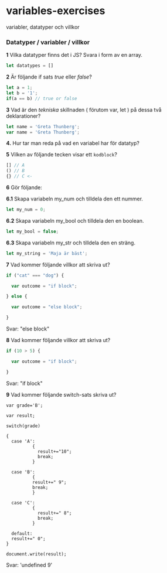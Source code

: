 # variables-exercises
variabler, datatyper och villkor

### Datatyper / variabler / villkor
**1** Vilka datatyper finns det i JS? Svara i form av en array.

```javascript
let datatypes = []
```

**2** Är följande if sats *true* eller *false*?

```javascript
let a = 1;
let b = '1';
if(a == b) // true or false
```

**3** Vad är den *tekniska* skillnaden ( förutom var, let ) på dessa två deklarationer?

```javascript
let name = 'Greta Thunberg';
var name = 'Greta Thunberg';
```

**4.** Hur tar man reda på vad en variabel har för datatyp?

**5** Vilken av följande tecken visar ett ```kodblock```?

```javascript
[] // A 
() // B
{} // C <-
```

**6** Gör följande:

**6.1** Skapa variabeln my_num och tilldela den ett nummer.

```javascript
let my_num = 0;
```

**6.2** Skapa variabeln my_bool och tilldela den en boolean.

```javascript
let my_bool = false;
```

**6.3** Skapa variabeln my_str och tilldela den en sträng.

```javascript
let my_string = 'Maja är bäst';
```

**7** Vad kommer följande villkor att skriva ut?

```javascript
if ("cat" === "dog") {

  var outcome = "if block";

} else {

  var outcome = "else block";

}
```
Svar: "else block"

**8** Vad kommer följande villkor att skriva ut?

```javascript 
if (10 > 5) {

  var outcome = "if block";

}
```

Svar: "if block"


**9** Vad kommer följande switch-sats skriva ut?

```
var grade='B';

var result;

switch(grade)

{
  case 'A':
          {
            result+="10";
            break;
          }

  case 'B':
          {
          result+=" 9";
          break;
          }

  case 'C':
          {
            result+=" 8";
            break;
          }
          
  default:
  result+=" 0";
}

document.write(result);
```
Svar: 'undefined 9'

